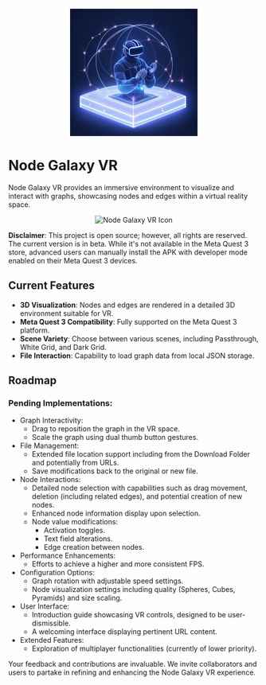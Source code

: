 <p align="center">
  <img src="https://raw.githubusercontent.com/baumgartner-software/node-galaxy-vr/main/icon.jpeg" width="256" height="256" alt="Node Galaxy VR Icon">
</p>


# Node Galaxy VR

Node Galaxy VR provides an immersive environment to visualize and interact with graphs, showcasing nodes and edges within a virtual reality space.

<p align="center">
  <img src="https://raw.githubusercontent.com/baumgartner-software/node-galaxy-vr/main/787BC469-4168-4853-AD1E-27FA6FA7F2AD.gif" width="256" height="256" alt="Node Galaxy VR Icon">
</p>


**Disclaimer**: This project is open source; however, all rights are reserved. The current version is in beta. While it's not available in the Meta Quest 3 store, advanced users can manually install the APK with developer mode enabled on their Meta Quest 3 devices.

## Current Features
- **3D Visualization**: Nodes and edges are rendered in a detailed 3D environment suitable for VR.
- **Meta Quest 3 Compatibility**: Fully supported on the Meta Quest 3 platform.
- **Scene Variety**: Choose between various scenes, including Passthrough, White Grid, and Dark Grid.
- **File Interaction**: Capability to load graph data from local JSON storage.

## Roadmap

### Pending Implementations:
- Graph Interactivity:
  - Drag to reposition the graph in the VR space.
  - Scale the graph using dual thumb button gestures.
- File Management:
  - Extended file location support including from the Download Folder and potentially from URLs.
  - Save modifications back to the original or new file.
- Node Interactions:
  - Detailed node selection with capabilities such as drag movement, deletion (including related edges), and potential creation of new nodes.
  - Enhanced node information display upon selection.
  - Node value modifications:
    - Activation toggles.
    - Text field alterations.
    - Edge creation between nodes.
- Performance Enhancements:
  - Efforts to achieve a higher and more consistent FPS.
- Configuration Options:
  - Graph rotation with adjustable speed settings.
  - Node visualization settings including quality (Spheres, Cubes, Pyramids) and size scaling.
- User Interface:
  - Introduction guide showcasing VR controls, designed to be user-dismissible.
  - A welcoming interface displaying pertinent URL content.
- Extended Features:
  - Exploration of multiplayer functionalities (currently of lower priority).

Your feedback and contributions are invaluable. We invite collaborators and users to partake in refining and enhancing the Node Galaxy VR experience.
